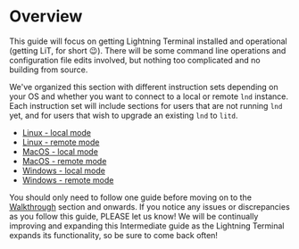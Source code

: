 # Overview

This guide will focus on getting Lightning Terminal installed and operational \(getting LiT, for short 😉\). There will be some command line operations and configuration file edits involved, but nothing too complicated and no building from source.

We've organized this section with different instruction sets depending on your OS and whether you want to connect to a local or remote `lnd` instance. Each instruction set will include sections for users that are not running `lnd` yet, and for users that wish to upgrade an existing `lnd` to `litd`.

* [Linux - local mode ](ubuntu-integrated.md)
* [Linux - remote mode](linux-remote.md)
* [MacOS - local mode](macos-integrated-mode.md)
* [MacOS - remote mode](macos-remote-mode.md)
* [Windows - local mode](windows-integrated-mode.md)
* [Windows - remote mode](windows-remote-mode.md)

You should only need to follow one guide before moving on to the [Walkthrough](walkthrough.md) section and onwards. If you notice any issues or discrepancies as you follow this guide, PLEASE let us know! We will be continually improving and expanding this Intermediate guide as the Lightning Terminal expands its functionality, so be sure to come back often!

